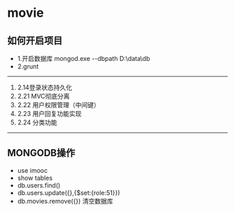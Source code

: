 # movie
## 如何开启项目
- 1.开启数据库 mongod.exe --dbpath D:\data\db
- 2.grunt

***
1. 2.14登录状态持久化
2. 2.21 MVC彻底分离
3. 2.22 用户权限管理（中间键）
4. 2.23 用户回复功能实现
5. 2.24 分类功能

***
## MONGODB操作
- use imooc
- show tables
- db.users.find()
- db.users.update({},{$set:{role:51}})
- db.movies.remove({}) 清空数据库
